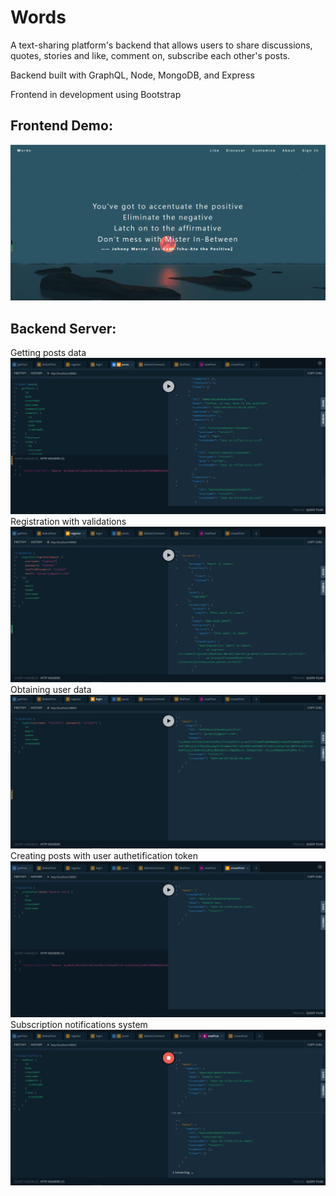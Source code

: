 # Words
A text-sharing platform's backend that allows users to share discussions, quotes, stories and like, comment on, subscribe each other's posts.

Backend built with GraphQL, Node, MongoDB, and Express

Frontend in development using Bootstrap

## Frontend Demo:
![](homepage.png)

## Backend Server:
Getting posts data
![](demo/demo1.png)
Registration with validations
![](demo/demo2.png)
Obtaining user data
![](demo/demo3.png)
Creating posts with user authetification token
![](demo/demo4.png)
Subscription notifications system
![](demo/demo5.png)
